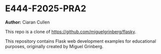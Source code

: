 # E444-F2025-PRA2

**Author:** Ciaran Cullen

This repo is a clone of https://github.com/miguelgrinberg/flasky.

This repository contains Flask web development examples for educational purposes, originally created by Miguel Grinberg.
